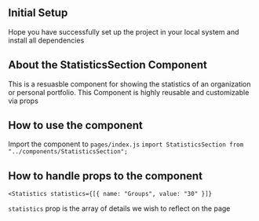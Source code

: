 ## Initial Setup

Hope you have successfully set up the project in your local system and install all dependencies

## About the StatisticsSection Component

This is a resuasble component for showing the statistics of an organization or personal portfolio. This Component is highly reusable and customizable via props

## How to use the component

Import the component to `pages/index.js`
`import StatisticsSection from "../components/StatisticsSection";`

## How to handle props to the component

```
<Statistics statistics={[{ name: "Groups", value: "30" }]}
```

`statistics` prop is the array of details we wish to reflect on the page
